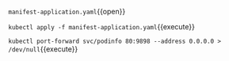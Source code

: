 `manifest-application.yaml`{{open}}

`kubectl apply -f manifest-application.yaml`{{execute}}

`kubectl port-forward svc/podinfo 80:9898 --address 0.0.0.0 > /dev/null`{{execute}}
